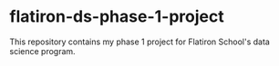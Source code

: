 # flatiron-ds-phase-1-project
This repository contains my phase 1 project for Flatiron School's data science program.
